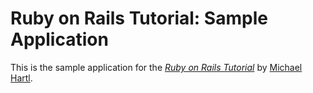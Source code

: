 # Ruby on Rails Tutorial: Sample Application

This is the sample application for the [*Ruby on Rails Tutorial*](http://railstutorial.org/) by [Michael Hartl](http://michaelhartl.com/).
